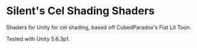 # Silent's Cel Shading Shaders
Shaders for Unity for cel shading, based off CubedParadox's Flat Lit Toon. 

Tested with Unity 5.6.3p1.